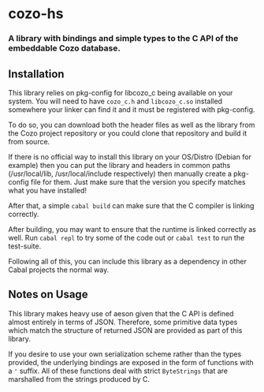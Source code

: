 # cozo-hs

### A library with bindings and simple types to the C API of the embeddable Cozo database.

## Installation

This library relies on pkg-config for libcozo_c being available on your system. You will need to have `cozo_c.h` and `libcozo_c.so` installed somewhere your linker can find it and it must be registered with pkg-config. 

To do so, you can download both the header files as well as the library from the Cozo project repository or you could clone that repository and build it from source. 

If there is no official way to install this library on your OS/Distro (Debian for example) then you can put the library and headers in common paths (/usr/local/lib, /usr/local/include respectively) then manually create a pkg-config file for them. Just make sure that the version you specify matches what you have installed!

After that, a simple `cabal build` can make sure that the C compiler is linking correctly.

After building, you may want to ensure that the runtime is linked correctly as well. Run `cabal repl` to try some of the code out or `cabal test` to run the test-suite.

Following all of this, you can include this library as a dependency in other Cabal projects the normal way.

## Notes on Usage

This library makes heavy use of aeson given that the C API is defined almost entirely in terms of JSON. Therefore, some primitive data types which match the structure of returned JSON are provided as part of this library.

If you desire to use your own serialization scheme rather than the types provided, the underlying bindings are exposed in the form of functions with a `'` suffix. All of these functions deal with strict `ByteStrings` that are marshalled from the strings produced by C.